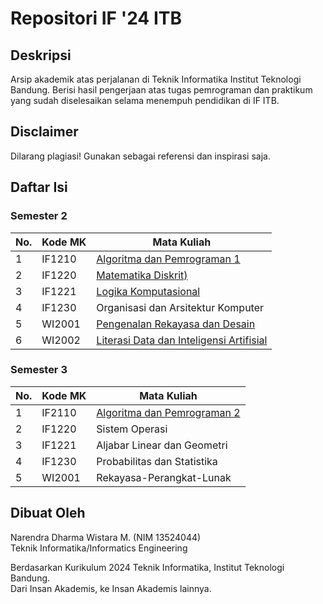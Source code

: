 # Repositori IF '24 ITB

## Deskripsi
Arsip akademik atas perjalanan di Teknik Informatika Institut Teknologi Bandung. Berisi hasil pengerjaan atas tugas pemrograman dan praktikum yang sudah diselesaikan selama menempuh pendidikan di IF ITB.

## Disclaimer
Dilarang plagiasi! Gunakan sebagai referensi dan inspirasi saja.

## Daftar Isi
### Semester 2
| No. | Kode MK | Mata Kuliah                                                                                             |
| --- | ------- | ------------------------------------------------------------------------------------------------------- |
| 1   | IF1210  | [Algoritma dan Pemrograman 1](./02-Semester-2/01-Algoritma-dan-Pemrograman-1)                           |
| 2   | IF1220  | [Matematika Diskrit)](./02-Semester-2/02-Matematika-Diskrit)                                            |
| 3   | IF1221  | [Logika Komputasional](./02-Semester-2/03-Logika-Komputasional)                                         |
| 4   | IF1230  | Organisasi dan Arsitektur Komputer                                                                      |
| 5   | WI2001  | [Pengenalan Rekayasa dan Desain](./02-Semester-2/05-Pengenalan-Rekayasa-dan-Desain)                     |
| 6   | WI2002  | [Literasi Data dan Inteligensi Artifisial](./02-Semester-2/06-Literasi-Data-dan-Inteligensi-Artifisial) |

### Semester 3
| No. | Kode MK | Mata Kuliah                                                                   |
| --- | ------- | ----------------------------------------------------------------------------- |
| 1   | IF2110  | [Algoritma dan Pemrograman 2](./03-Semester-3/01-Algoritma-dan-Pemrograman-2-IF2110) |
| 2   | IF1220  | Sistem Operasi                                                                |
| 3   | IF1221  | Aljabar Linear dan Geometri                                                   |
| 4   | IF1230  | Probabilitas dan Statistika                                                   |
| 5   | WI2001  | Rekayasa-Perangkat-Lunak                                                      |

## Dibuat Oleh
Narendra Dharma Wistara M. (NIM 13524044) </br>
Teknik Informatika/Informatics Engineering </br>

Berdasarkan Kurikulum 2024 Teknik Informatika, Institut Teknologi Bandung. </br> 
Dari Insan Akademis, ke Insan Akademis lainnya.
